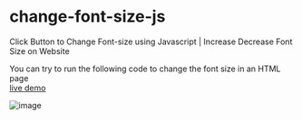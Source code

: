 # change-font-size-js
Click Button to Change Font-size using Javascript | Increase Decrease Font Size on Website


You can try to run the following code to change the font size in an HTML page  
[live demo](http://code.ahmedzaghrat.com/change-font-size-js/index.html)


![image](https://user-images.githubusercontent.com/56251808/119778310-a58a3680-bec7-11eb-8edd-8300a6910a1f.png)
